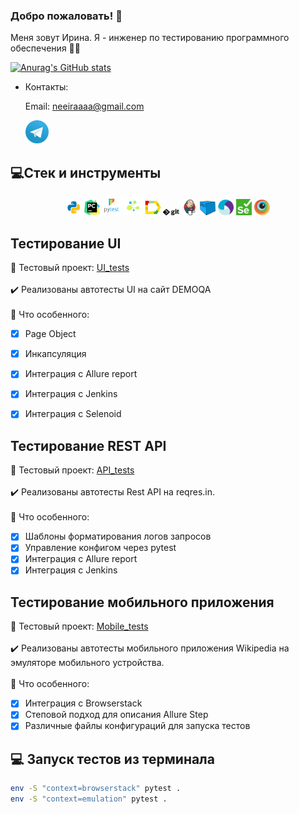 ### Добро пожаловать! :slightly_smiling_face:
Меня зовут Ирина. Я - инженер по тестированию программного обеспечения :woman_technologist: </br>

  
  [![Anurag's GitHub stats](https://github-readme-stats.vercel.app/api?username=neeiraaaa
)](https://github.com/GithubRedMouth/github-readme-stats)

- Контакты:

  Email: neeiraaaa@gmail.com
<p>
  &#8287;&#8287;&#8287;&#8287;&#8287;
  <a href="https://t.me/neeiraaaa"><img width="37px" alt="Telegram" title="Telegram" src="./images/icons/tg.png"/></a>
  &#8287;

</p>

## 💻Стек и инструменты

<p  align="center">
  <code><img width="5%" title="Python" src="./images/icons/python.png"></code>
  <code><img width="5%" title="PyCharm" src="./images/icons/pycharm.png"></code>
  <code><img width="6%" title="Pytest" src="./images/icons/pytest.png"></code>
  <code><img width="6%" title="Selene" src="./images/icons/selene.png"></code>
  <code><img width="5%" title="Allure Report" src="./images/icons/allure_report.png"></code>
  <code><img width="5%" title="Github" src="./images/icons/Git-Logo-Black.png"></code>
  <code><img width="5%" title="Jenkins" src="./images/icons/jenkins.png"></code>
  <code><img width="5%" title="Selenoid" src="./images/icons/selenoid.png"></code>
  <code><img width="5%" title="Appium" src="./images/icons/Appium-01.png"></code>
  <code><img width="5%" title="Selenium" src="./images/icons/selenium.png"></code>
  <code><img width="5%" title="Browserstack" src="./images/icons/browserstack.png"></code>

</p>

## Тестирование UI
:link: Тестовый проект: <a target="_blank" href="https://github.com/neeiraaaa/qa_quru_jenkins">UI_tests</a></br></br>
:heavy_check_mark: Реализованы автотесты UI на сайт DEMOQA </br></br>
:round_pushpin: Что особенного:

- [x] Page Object
- [x] Инкапсуляция
- [x] Интеграция с Allure report
- [x] Интеграция с Jenkins
- [x] Интеграция с Selenoid


## Тестирование REST API
:link: Тестовый проект: <a target="_blank" href="https://github.com/neeiraaaa/qa_quru_api_4">API_tests</a></br></br>
:heavy_check_mark: Реализованы автотесты Rest API на reqres.in.</br></br>
:round_pushpin: Что особенного:

- [x] Шаблоны форматирования логов запросов
- [x] Управление конфигом через pytest
- [x] Интеграция с Allure report
- [x] Интеграция с Jenkins

## Тестирование мобильного приложения
:link: Тестовый проект: <a target="_blank" href="https://github.com/neeiraaaa/qa_quru_Android_Studio">Mobile_tests</a></br></br>
:heavy_check_mark: Реализованы автотесты мобильного приложения Wikipedia на эмуляторе мобильного устройства.</br></br>
:round_pushpin: Что особенного:

- [x] Интеграция с Browserstack
- [x] Степовой подход для описания Allure Step
- [x] Различные файлы конфигураций для запуска тестов

## :computer: Запуск тестов из терминала
```bash
env -S "context=browserstack" pytest .
env -S "context=emulation" pytest .
```

